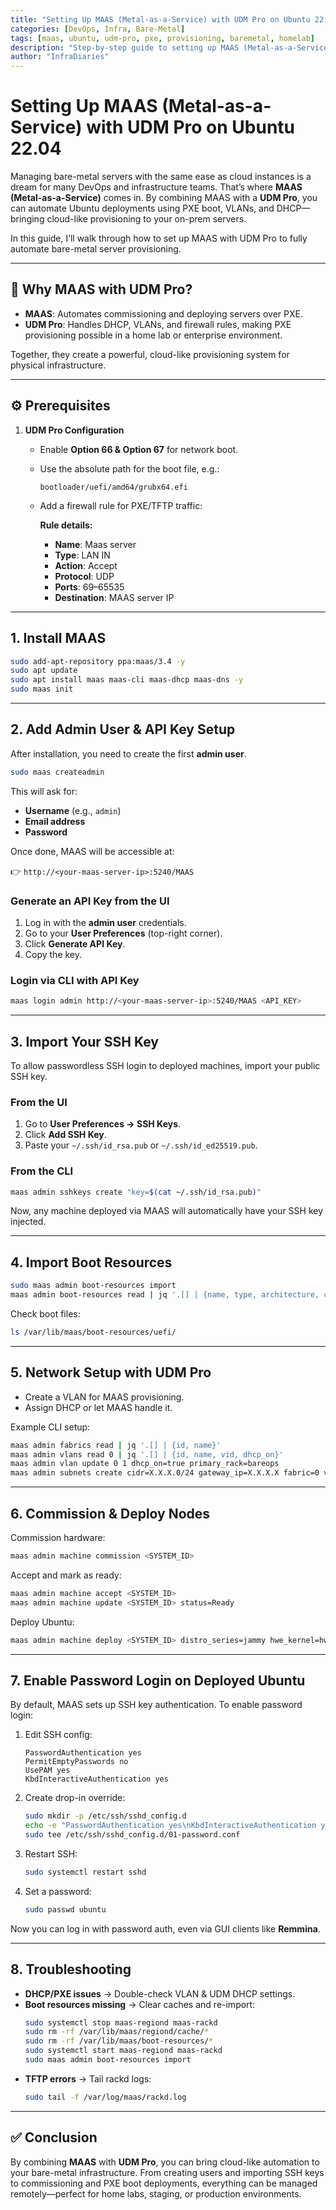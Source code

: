 ```yaml
---
title: "Setting Up MAAS (Metal-as-a-Service) with UDM Pro on Ubuntu 22.04"
categories: [DevOps, Infra, Bare-Metal]
tags: [maas, ubuntu, udm-pro, pxe, provisioning, baremetal, homelab]
description: "Step-by-step guide to setting up MAAS (Metal-as-a-Service) with UDM Pro on Ubuntu 22.04 for automated bare-metal provisioning using PXE boot."
author: "InfraDiaries"
---
```


# Setting Up MAAS (Metal-as-a-Service) with UDM Pro on Ubuntu 22.04  

Managing bare-metal servers with the same ease as cloud instances is a dream for many DevOps and infrastructure teams. That’s where **MAAS (Metal-as-a-Service)** comes in. By combining MAAS with a **UDM Pro**, you can automate Ubuntu deployments using PXE boot, VLANs, and DHCP—bringing cloud-like provisioning to your on-prem servers.  

In this guide, I’ll walk through how to set up MAAS with UDM Pro to fully automate bare-metal server provisioning.  

---

## 🔹 Why MAAS with UDM Pro?  
- **MAAS**: Automates commissioning and deploying servers over PXE.  
- **UDM Pro**: Handles DHCP, VLANs, and firewall rules, making PXE provisioning possible in a home lab or enterprise environment.  

Together, they create a powerful, cloud-like provisioning system for physical infrastructure.  

---

## ⚙️ Prerequisites  

1. **UDM Pro Configuration**  
   - Enable **Option 66 & Option 67** for network boot.  
   - Use the absolute path for the boot file, e.g.:  
     ```
     bootloader/uefi/amd64/grubx64.efi
     ```
   - Add a firewall rule for PXE/TFTP traffic:  

     **Rule details:**  
     - **Name**: Maas server  
     - **Type**: LAN IN  
     - **Action**: Accept  
     - **Protocol**: UDP  
     - **Ports**: 69–65535  
     - **Destination**: MAAS server IP  

---

## 1. Install MAAS  

```bash
sudo add-apt-repository ppa:maas/3.4 -y
sudo apt update
sudo apt install maas maas-cli maas-dhcp maas-dns -y
sudo maas init
```

---

## 2. Add Admin User & API Key Setup  

After installation, you need to create the first **admin user**.  

```bash
sudo maas createadmin
```

This will ask for:  
- **Username** (e.g., `admin`)  
- **Email address**  
- **Password**  

Once done, MAAS will be accessible at:  

👉 `http://<your-maas-server-ip>:5240/MAAS`  

### Generate an API Key from the UI  
1. Log in with the **admin user** credentials.  
2. Go to your **User Preferences** (top-right corner).  
3. Click **Generate API Key**.  
4. Copy the key.  

### Login via CLI with API Key  

```bash
maas login admin http://<your-maas-server-ip>:5240/MAAS <API_KEY>
```

---

## 3. Import Your SSH Key  

To allow passwordless SSH login to deployed machines, import your public SSH key.  

### From the UI  
1. Go to **User Preferences → SSH Keys**.  
2. Click **Add SSH Key**.  
3. Paste your `~/.ssh/id_rsa.pub` or `~/.ssh/id_ed25519.pub`.  

### From the CLI  

```bash
maas admin sshkeys create "key=$(cat ~/.ssh/id_rsa.pub)"
```

Now, any machine deployed via MAAS will automatically have your SSH key injected.  

---

## 4. Import Boot Resources  

```bash
sudo maas admin boot-resources import
maas admin boot-resources read | jq '.[] | {name, type, architecture, complete}'
```

Check boot files:  

```bash
ls /var/lib/maas/boot-resources/uefi/
```

---

## 5. Network Setup with UDM Pro  

- Create a VLAN for MAAS provisioning.  
- Assign DHCP or let MAAS handle it.  

Example CLI setup:  

```bash
maas admin fabrics read | jq '.[] | {id, name}'
maas admin vlans read 0 | jq '.[] | {id, name, vid, dhcp_on}'
maas admin vlan update 0 1 dhcp_on=true primary_rack=bareops
maas admin subnets create cidr=X.X.X.0/24 gateway_ip=X.X.X.X fabric=0 vlan=1
```

---

## 6. Commission & Deploy Nodes  

Commission hardware:  
```bash
maas admin machine commission <SYSTEM_ID>
```

Accept and mark as ready:  
```bash
maas admin machine accept <SYSTEM_ID>
maas admin machine update <SYSTEM_ID> status=Ready
```

Deploy Ubuntu:  
```bash
maas admin machine deploy <SYSTEM_ID> distro_series=jammy hwe_kernel=hwe-22.04
```

---

## 7. Enable Password Login on Deployed Ubuntu  

By default, MAAS sets up SSH key authentication. To enable password login:  

1. Edit SSH config:  
   ```
   PasswordAuthentication yes
   PermitEmptyPasswords no
   UsePAM yes
   KbdInteractiveAuthentication yes
   ```
2. Create drop-in override:  
   ```bash
   sudo mkdir -p /etc/ssh/sshd_config.d
   echo -e "PasswordAuthentication yes\nKbdInteractiveAuthentication yes" | \
   sudo tee /etc/ssh/sshd_config.d/01-password.conf
   ```
3. Restart SSH:  
   ```bash
   sudo systemctl restart sshd
   ```
4. Set a password:  
   ```bash
   sudo passwd ubuntu
   ```

Now you can log in with password auth, even via GUI clients like **Remmina**.  

---

## 8. Troubleshooting  

- **DHCP/PXE issues** → Double-check VLAN & UDM DHCP settings.  
- **Boot resources missing** → Clear caches and re-import:  
  ```bash
  sudo systemctl stop maas-regiond maas-rackd
  sudo rm -rf /var/lib/maas/regiond/cache/*
  sudo rm -rf /var/lib/maas/boot-resources/*
  sudo systemctl start maas-regiond maas-rackd
  sudo maas admin boot-resources import
  ```
- **TFTP errors** → Tail rackd logs:  
  ```bash
  sudo tail -f /var/log/maas/rackd.log
  ```

---

## ✅ Conclusion  

By combining **MAAS** with **UDM Pro**, you can bring cloud-like automation to your bare-metal infrastructure. From creating users and importing SSH keys to commissioning and PXE boot deployments, everything can be managed remotely—perfect for home labs, staging, or production environments.  
